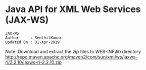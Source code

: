 # Java API for XML Web Services (JAX-WS) 
```
JAX-WS
Author 	   : SenthilKumar
Updated On : 01-Apr-2019
```


Note:
Download and extract the zip files to WEB-INF\lib directory
http://repo.maven.apache.org/maven2/com/sun/xml/ws/jaxws-ri/2.2.10/jaxws-ri-2.2.10.zip